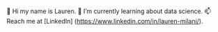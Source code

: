 👋 Hi my name is Lauren. 
🌱 I’m currently learning about data science. 
📫 Reach me at [LinkedIn] (https://www.linkedin.com/in/lauren-milani/). 


<!--
**L7-design/L7-design** is a ✨ _special_ ✨ repository because its `README.md` (this file) appears on your GitHub profile.

Here are some ideas to get you started:

- 🔭 I’m currently working on ...
- 🌱 I’m currently learning ...
- 👯 I’m looking to collaborate on ...
- 🤔 I’m looking for help with ...
- 💬 Ask me about ...
- 📫 How to reach me: ...
- 😄 Pronouns: ...
- ⚡ Fun fact: ...
-->
